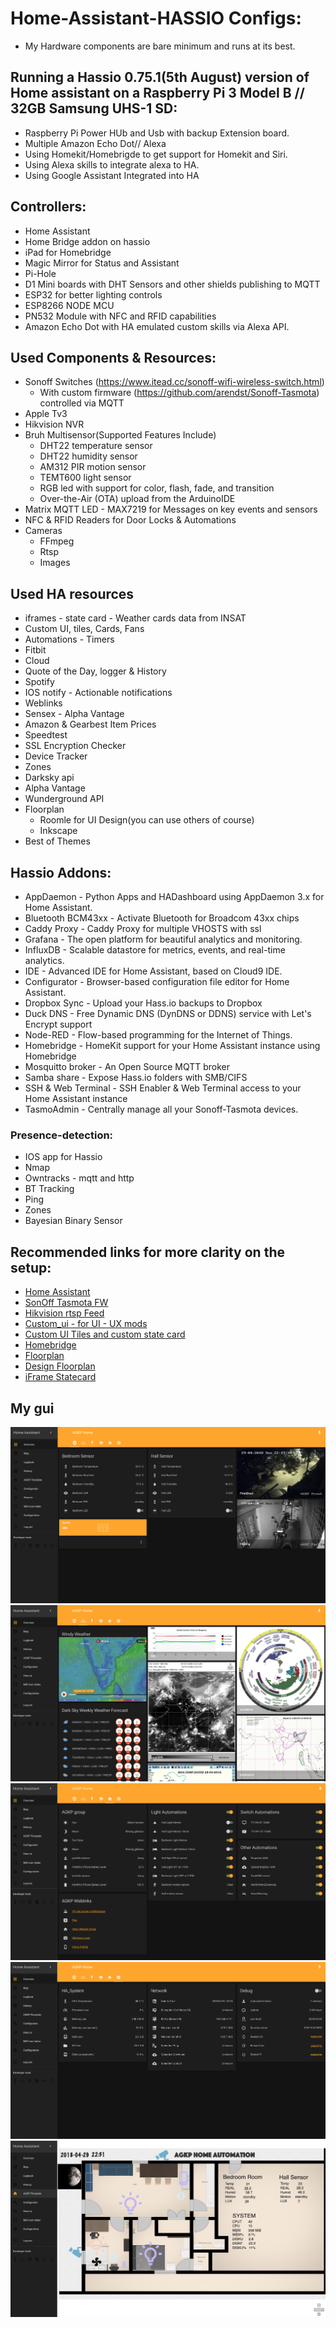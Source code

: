 # Home-Assistant-HASSIO Configs:

* My Hardware components are bare minimum and runs at its best.

## Running a Hassio 0.75.1(5th August) version of Home assistant on a Raspberry Pi 3 Model B // 32GB Samsung UHS-1 SD:
* Raspberry Pi Power HUb and Usb with backup Extension board.
* Multiple Amazon Echo Dot// Alexa
* Using Homekit/Homebrigde to get support for Homekit and Siri.
* Using Alexa skills to integrate alexa to HA.
* Using Google Assistant Integrated into HA

## Controllers:
* Home Assistant
* Home Bridge addon on hassio
* iPad for Homebridge
* Magic Mirror for Status and Assistant
* Pi-Hole
* D1 Mini boards with DHT Sensors and other shields publishing to MQTT
* ESP32 for better lighting controls
* ESP8266 NODE MCU
* PN532 Module with NFC and RFID capabilities
* Amazon Echo Dot with HA emulated custom skills via Alexa API.

## Used Components & Resources:
* Sonoff Switches (https://www.itead.cc/sonoff-wifi-wireless-switch.html)
  * With custom firmware (https://github.com/arendst/Sonoff-Tasmota) controlled via MQTT
* Apple Tv3
* Hikvision NVR
* Bruh Multisensor(Supported Features Include)
   * DHT22 temperature sensor
   * DHT22 humidity sensor
   * AM312 PIR motion sensor
   * TEMT600 light sensor
   * RGB led with support for color, flash, fade, and transition
   * Over-the-Air (OTA) upload from the ArduinoIDE
* Matrix MQTT LED - MAX7219 for Messages on key events and sensors
* NFC & RFID Readers for Door Locks & Automations
* Cameras 
   * FFmpeg
   * Rtsp
   * Images
   
## Used HA resources
* iframes - state card - Weather cards data from INSAT
* Custom UI, tiles, Cards, Fans
* Automations - Timers
* Fitbit
* Cloud
* Quote of the Day, logger & History
* Spotify
* IOS notify - Actionable notifications
* Weblinks
* Sensex - Alpha Vantage
* Amazon & Gearbest Item Prices
* Speedtest
* SSL Encryption Checker
* Device Tracker
* Zones
* Darksky api
* Alpha Vantage
* Wunderground API
* Floorplan
  * Roomle for UI Design(you can use others of course)
  * Inkscape
* Best of Themes

## Hassio Addons:
* AppDaemon - Python Apps and HADashboard using AppDaemon 3.x for Home Assistant.
* Bluetooth BCM43xx - Activate Bluetooth for Broadcom 43xx chips
* Caddy Proxy - Caddy Proxy for multiple VHOSTS with ssl
* Grafana - The open platform for beautiful analytics and monitoring.
* InfluxDB - Scalable datastore for metrics, events, and real-time analytics.
* IDE - Advanced IDE for Home Assistant, based on Cloud9 IDE.
* Configurator - Browser-based configuration file editor for Home Assistant.
* Dropbox Sync - Upload your Hass.io backups to Dropbox
* Duck DNS - Free Dynamic DNS (DynDNS or DDNS) service with Let's Encrypt support
* Node-RED - Flow-based programming for the Internet of Things.
* Homebridge - HomeKit support for your Home Assistant instance using Homebridge
* Mosquitto broker - An Open Source MQTT broker
* Samba share - Expose Hass.io folders with SMB/CIFS
* SSH & Web Terminal - SSH Enabler & Web Terminal access to your Home Assistant instance
* TasmoAdmin - Centrally manage all your Sonoff-Tasmota devices.

### Presence-detection:
* IOS app for Hassio
* Nmap
* Owntracks - mqtt and http
* BT Tracking
* Ping
* Zones
* Bayesian Binary Sensor

## Recommended links for more clarity on the setup:
* [Home Assistant](https://home-assistant.io/)
* [SonOff Tasmota FW](https://github.com/arendst/Sonoff-Tasmota)
* [Hikvision rtsp Feed](https://forum.use-ip.co.uk/threads/hikvision-rtsp-stream-urls.890/)
* [Custom_ui - for UI - UX mods](https://github.com/andrey-git/home-assistant-custom-ui)
* [Custom UI Tiles and custom state card](https://github.com/c727/home-assistant-tiles)
* [Homebridge](https://github.com/nfarina/homebridge)
* [Floorplan](https://github.com/pkozul/ha-floorplan)
* [Design Floorplan](https://github.com/pkozul/ha-floorplan/blob/master/own-floorplan-svg-file-tutorial.md)
* [iFrame Statecard](https://github.com/covrig/homeassistant-iframe-card)


## My gui
<img src="https://github.com/PrathikGopal/Home-Automation/blob/master/Images/File1.png" alt="Home" />
<img src="https://github.com/PrathikGopal/Home-Automation/blob/master/Images/File2.png" alt="Weather" />
<img src="https://github.com/PrathikGopal/Home-Automation/blob/master/Images/File3.png" alt="Automations" />
<img src="https://github.com/PrathikGopal/Home-Automation/blob/master/Images/File4.png" alt="System" />
<img src="https://github.com/PrathikGopal/Home-Automation/blob/master/Images/File5.png" alt="Floorplan" />

